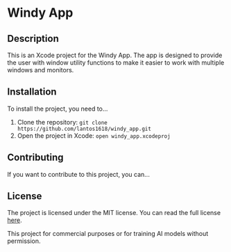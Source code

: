 # Windy App

## Description

This is an Xcode project for the Windy App. The app is designed to provide the user with window utility functions to make it easier to work with multiple windows and monitors.



## Installation

To install the project, you need to...

1. Clone the repository: `git clone https://github.com/lantos1618/windy_app.git`
2. Open the project in Xcode: `open windy_app.xcodeproj`


## Contributing

If you want to contribute to this project, you can...

## License

The project is licensed under the MIT license. You can read the full license [here](LICENSE.txt).


This project for commercial purposes or  for training AI models without permission. 
